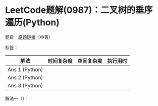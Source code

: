 # LeetCode题解(0987)：二叉树的垂序遍历(Python)

题目：[原题链接](https://leetcode-cn.com/problems/vertical-order-traversal-of-a-binary-tree/)（中等）

标签：

| 解法           | 时间复杂度 | 空间复杂度 | 执行用时 |
| -------------- | ---------- | ---------- | -------- |
| Ans 1 (Python) |            |            |          |
| Ans 2 (Python) |            |            |          |
| Ans 3 (Python) |            |            |          |

解法一（）：

